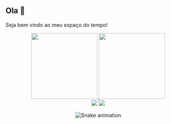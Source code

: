## Ola 👋

 Seja bem vindo ao meu espaço do tempo!
 
<div align="center">
  <a href="https://github.com/nei0304">
  <img height="180em" src="https://github-readme-stats.vercel.app/api?username=nei0304&show_icons=true&theme=dracula&include_all_commits=true&count_private=true"/>
  <img height="180em" src="https://github-readme-stats.vercel.app/api/top-langs/?username=nei0304&layout=compact&langs_count=7&theme=dracula"/>
</div>

<div align="center"> 
  <a href = "mailto:nei0304@gmail.com"><img src="https://img.shields.io/badge/-Gmail-%23333?style=for-the-badge&logo=gmail&logoColor=white" target="_blank"></a>
  <a href="https://www.linkedin.com/in/francinei-costa-58212b90" target="_blank"><img src="https://img.shields.io/badge/-LinkedIn-%230077B5?style=for-the-badge&logo=linkedin&logoColor=white" target="_blank"></a> 
 
  ![Snake animation](https://github.com/nei0304/nei0304/blob/output/github-contribution-grid-snake.svg)
 
</div>


